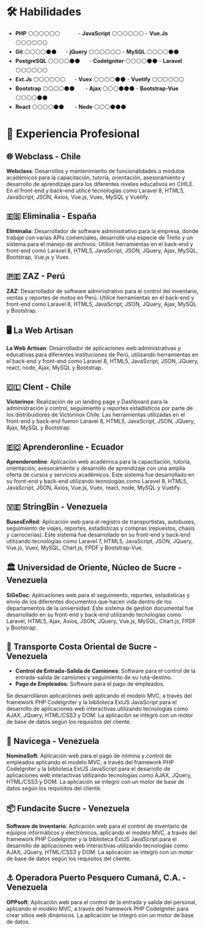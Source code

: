# 🛠️ Habilidades

- **PHP** ⚪⚪⚪⚪⚪⚪        &nbsp;&nbsp;&nbsp;&nbsp;&nbsp;&nbsp;&nbsp;&nbsp;&nbsp;&nbsp;    - **JavaScript** ⚪⚪⚪⚪⚪⚪   - **Vue.Js** ⚪⚪⚪⚪⚪⚪
- **Git** ⚪⚪⚪⚪⚫⚫        &nbsp;&nbsp;&nbsp;&nbsp;&nbsp;- **jQuery** ⚪⚪⚪⚪⚪⚪       - **MySQL** ⚪⚪⚪⚪⚫⚫
- **PostgreSQL** ⚪⚪⚪⚪⚫⚫ &nbsp;&nbsp;&nbsp;&nbsp;&nbsp;- **CodeIgniter** ⚪⚪⚪⚪⚫⚫  - **Laravel** ⚪⚪⚪⚪⚪⚪
- **Ext.Js** ⚪⚪⚪⚪⚪⚪     &nbsp;&nbsp;&nbsp;&nbsp;&nbsp;- **Vuex** ⚪⚪⚪⚪⚫⚫         - **Vuetify** ⚪⚪⚪⚪⚪⚪
- **Bootstrap** ⚪⚪⚪⚪⚫⚫  &nbsp;&nbsp;&nbsp;&nbsp;&nbsp;  - **Ajax** ⚪⚪⚪⚫⚫⚫         - **Bootstrap-Vue** ⚪⚪⚪⚪⚫⚫
- **React** ⚪⚪⚪⚪⚫⚫      &nbsp;&nbsp;&nbsp;&nbsp;&nbsp; - **Node** ⚪⚪⚪⚫⚫⚫



# 💼 Experiencia Profesional

## 🌐 Webclass - Chile 
**Webclass**: Desarrollos y mantenimiento de funcionalidades o módulos académicos para la capacitación, tutoría, orientación, asesoramiento y desarrollo de aprendizaje para los diferentes niveles educativos en CHILE. En el front-end y back-end utilicé tecnologías como Laravel 8, HTML5, JavaScript, JSON, Axios, Vue.js, Vuex, MySQL y Vuetify.

## 🇪🇸 Eliminalia - España
**Eliminalia**: Desarrollador de software administrativo para la empresa, donde trabajé con varias APIs comerciales, desarrollé una especie de Trello y un sistema para el manejo de archivos. Utilicé herramientas en el back-end y front-end como Laravel 8, HTML5, JavaScript, JSON, JQuery, Ajax, MySQL, Bootstrap, Vue.js y Vuex.

## 🇵🇪 ZAZ - Perú
**ZAZ**: Desarrollador de software administrativo para el control del inventario, ventas y reportes de motos en Perú. Utilicé herramientas en el back-end y front-end como Laravel 8, HTML5, JavaScript, JSON, JQuery, Ajax, MySQL y Bootstrap.

## 🖥️ La Web Artisan
**La Web Artisan**: Desarrollador de aplicaciones web administrativas y educativas para diferentes instituciones de Perú, utilizando herramientas en el back-end y front-end como Laravel 8, HTML5, JavaScript, JSON, JQuery, react, node, Ajax, MySQL y Bootstrap.

## 🇨🇱 Clent - Chile
**Victorinox**: Realización de un landing page y Dashboard para la administración y control, seguimiento y reportes estadísticos por parte de los distribuidores de Victorinox Chile. Las herramientas utilizadas en el front-end y back-end fueron Laravel 8, HTML5, JavaScript, JSON, JQuery, Ajax, MySQL y Bootstrap.

## 🇪🇨 Aprenderonline - Ecuador
**Aprenderonline**: Aplicación web académica para la capacitación, tutoría, orientación, asesoramiento y desarrollo de aprendizaje con una amplia oferta de cursos y servicios académicos. Este sistema fue desarrollado en su front-end y back-end utilizando tecnologías como Laravel 8, HTML5, JavaScript, JSON, Axios, Vue.js, Vuex, react, node, MySQL y Vuetify.

## 🇻🇪 StringBin - Venezuela
**BusesEnRed**: Aplicación web para el registro de transportistas, autobuses, seguimiento de viajes, reportes, estadísticas y compras (repuestos, chasis y carrocerías). Este sistema fue desarrollado en su front-end y back-end utilizando tecnologías como Laravel 7, HTML5, JavaScript, JSON, JQuery, Vue.js, Vuex, MySQL, Chart.js, FPDF y Bootstrap-Vue.

## 🏛️ Universidad de Oriente, Núcleo de Sucre - Venezuela
**SiGeDoc**: Aplicaciones web para el seguimiento, reportes, estadísticas y envío de los diferentes documentos que hacen vida dentro de los departamentos de la universidad. Este sistema de gestión documental fue desarrollado en su front-end y back-end utilizando tecnologías como Laravel, HTML5, Ajax, Axios, JSON, JQuery, Vue.js, MySQL, Chart.js, FPDF y Bootstrap.

## 🚛 Transporte Costa Oriental de Sucre - Venezuela
- **Control de Entrada-Salida de Camiones**: Software para el control de la entrada-salida de camiones y seguimiento de su ruta-destino.
- **Pago de Empleados**: Software para el pago de empleados.
  
Se desarrollaron aplicaciones web aplicando el modelo MVC, a través del framework PHP CodeIgniter y la biblioteca ExtJS JavaScript para el desarrollo de aplicaciones web interactivas utilizando tecnologías como AJAX, JQuery, HTML/CSS3 y DOM. La aplicación se integró con un motor de base de datos según los requisitos del cliente.

## 📝 Navicega - Venezuela
**NominaSoft**: Aplicación web para el pago de nómina y control de empleados aplicando el modelo MVC, a través del framework PHP CodeIgniter y la biblioteca ExtJS JavaScript para el desarrollo de aplicaciones web interactivas utilizando tecnologías como AJAX, JQuery, HTML/CSS3 y DOM. La aplicación se integró con un motor de base de datos según los requisitos del cliente.

## 📦 Fundacite Sucre - Venezuela
**Software de Inventario**: Aplicación web para el control de inventario de equipos informáticos y electrónicos, aplicando el modelo MVC, a través del framework PHP CodeIgniter y la biblioteca ExtJS JavaScript para el desarrollo de aplicaciones web interactivas utilizando tecnologías como AJAX, JQuery, HTML/CSS3 y DOM. La aplicación se integró con un motor de base de datos según los requisitos del cliente.

## ⚓ Operadora Puerto Pesquero Cumaná, C.A. - Venezuela
**OPPsoft**: Aplicación web para el control de la entrada y salida del personal, aplicando el modelo MVC, a través del framework PHP CodeIgniter para crear sitios web dinámicos. La aplicación se integró con un motor de base de datos.
